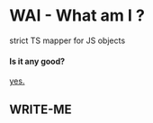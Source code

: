 # WAI - What am I ?

strict TS mapper for JS objects

#### Is it any good?

[yes.](https://news.ycombinator.com/item?id=3067434)

## WRITE-ME
